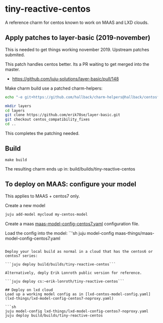 # tiny-reactive-centos

A reference charm for centos known to work on MAAS and LXD clouds.

## Apply patches to layer-basic (2019-november)
This is needed to get things working november 2019. Upstream patches submited.

This patch handles centos better. Its a PR waiting to get merged into the master.
  - https://github.com/juju-solutions/layer-basic/pull/148

Make charm build use a patched charm-helpers:
```sh
echo "-e git+https://github.com/hallback/charm-helpers@hallback/centosfixes#egg=charms.reactive" >> wheelhouse-overrides.txt
```


```sh
mkdir layers
cd layers
git clone https://github.com/erik78se/layer-basic.git
git checkout centos_compatibility_fixes
cd ..
```

This completes the patching needed.

## Build

```make build```

The resulting charm ends up in: build/builds/tiny-reactive-centos 

## To deploy on MAAS: configure your model
This applies to MAAS + centos7 only.

Create a new model
```sh
juju add-model mycloud my-centos-model
```

Create a maas [maas-model-config-centos7.yaml](maas-things/maas-model-config-centos7.yaml) configuration file.

Load the config into the model:
``'sh
juju model-config maas-things/maas-model-config-centos7.yaml
```

Deploy your local build as normal in a cloud that has the centos6 or centos7 series:

```juju deploy build/builds/tiny-reactive-centos```

Alternatively, deply Erik Lonroth public version for reference.

```juju deploy cs:~erik-lonroth/tiny-reactive-centos```

## Deploy on lxd cloud
Load up a working model config as in [lxd-centos-model-config.yaml](lxd-things/lxd-model-config-centos7-noproxy.yaml)

```sh
juju model-config lxd-things/lxd-model-config-centos7-noproxy.yaml
juju deploy build/builds/tiny-reactive-centos

```
